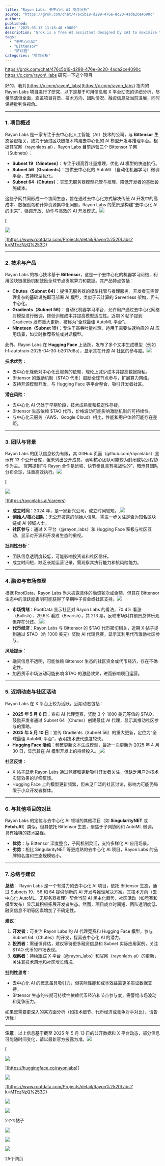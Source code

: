 ```yaml
---
title: "Rayon Labs: 去中心化 AI 项目分析"
source: "https://grok.com/chat/476c5b19-d298-476e-8c20-4ada2ce4090c"
author:
published:
date: "2025-05-13 11:18:40 +0800"
description: "Grok is a free AI assistant designed by xAI to maximize truth and objectivity. Grok offers real-time search, image generation, trend analysis, and more."
tags:
  - "去中心化AI"
  - "Bittensor"
  - "区块链"
categories: "项目分析"
---
```

https://grok.com/chat/476c5b19-d298-476e-8c20-4ada2ce4090c
https://x.com/rayon\_labs 研究一下这个项目

好的，我对[https://x.com/rayon\_labs](https://x.com/rayon_labs) 指向的 Rayon Labs 项目进行了研究，以下是基于可用信息和 X 平台动态的详细分析，尽量简洁但全面，涵盖项目背景、技术方向、团队情况、融资信息及当前进展，同时保持批判性视角。

---

### 1\. 项目概述

Rayon Labs 是一家专注于去中心化人工智能（AI）技术的公司，与 **Bittensor** 生态紧密相关，致力于通过区块链技术构建去中心化的 AI 模型开发与推理平台。根据其官网（rayonlabs.ai），Rayon Labs 目前运营三个 Bittensor 子网（Subnets）：

- **Subnet 19（Nineteen）**：专注于超高吞吐量推理，优化 AI 模型的快速执行。
- **Subnet 56（Gradients）**：提供去中心化的 AutoML（自动化机器学习）微调平台，支持模型优化。
- **Subnet 64（Chutes）**：实现无服务器模型托管与推理，降低开发者的基础设施成本。

这些子网共同形成一个协同生态，旨在通过去中心化方式解决传统 AI 开发中的高成本、数据孤岛和计算资源集中化问题。Rayon Labs 的愿景是构建“去中心化 AI 的未来”，强调开放、协作与高效的 AI 开发模式。[![](https://imgs.search.brave.com/qA_59Hf6ghV2Bm7ThB76Gt2OXbF3eEN7TKtOXbNR3cM/rs:fit:64:0:0:0/g:ce/aHR0cDovL2Zhdmlj/b25zLnNlYXJjaC5i/cmF2ZS5jb20vaWNv/bnMvNDM5ZDE2MjYx/MDc5NjYzZGMyODhm/ZjUyMjMwMWE2OWM1/NTA5Y2M5ZjNhNmY2/MTFiNGZkZTA4ZmNm/MDBhY2M4Ny9yYXlv/bmxhYnMuYWkv)](https://rayonlabs.ai/careers)

[

![](https://imgs.search.brave.com/DZw22rmm2jak5box86UnSmHCy5agus27ErLJ5nlmVa8/rs:fit:64:0:0:0/g:ce/aHR0cDovL2Zhdmlj/b25zLnNlYXJjaC5i/cmF2ZS5jb20vaWNv/bnMvNjE5ZTZhNWM0/NWMzYTVmZjUzNDE4/MDVkYjVhMjQ2NGVk/MzQzOTYyM2Q3NGE3/ODFiNjBkYTAzYjky/YTEwMmY4ZC93d3cu/cm9vdGRhdGEuY29t/Lw)

](https://www.rootdata.com/Projects/detail/Rayon%2520Labs?k=MTczNzQ%253D)

---

### 2\. 技术与产品

Rayon Labs 的核心技术基于 **Bittensor**，这是一个去中心化的机器学习网络，利用区块链激励机制鼓励全球节点贡献算力和数据。其产品特点包括：

- **Chutes（Subnet 64）**：提供无服务器的模型托管与推理服务，开发者无需管理复杂的基础设施即可部署 AI 模型，类似于云计算的 Serverless 架构，但去中心化。
- **Gradients（Subnet 56）**：自动化机器学习平台，允许用户通过去中心化网络对模型进行微调，降低训练成本并提高模型适应性。近期 X 帖子提到 Gradients 发布重大更新，被称为“全球最佳 AutoML 平台”。
- **Nineteen（Subnet 19）**：专注于高吞吐量推理，适用于需要快速响应的 AI 应用场景，如实时推荐系统或对话模型。

此外，Rayon Labs 在 **Hugging Face** 上活跃，发布了多个文本生成模型（例如 hf-autotrain-2025-04-30-b2017d8a），显示其在开源 AI 社区的参与度。[![](https://imgs.search.brave.com/7HiYOtLnf0mk85iVmRNydkHQdjMgJdHy77GeCr41oks/rs:fit:64:0:0:0/g:ce/aHR0cDovL2Zhdmlj/b25zLnNlYXJjaC5i/cmF2ZS5jb20vaWNv/bnMvNmYwNDg3ZTZh/YzcxMDgwYmRkOGFm/YTk1MTJiYzQ2NmM5/NWViOGEyNGYyZWEx/NDg4NzQ5NzlhYTA5/NTI0MDA4Yy9odWdn/aW5nZmFjZS5jby8)](https://huggingface.co/rayonlabs)

**技术优势**：

- 去中心化降低对中心化云服务的依赖，理论上减少成本并提高数据隐私。
- Bittensor 的激励机制（$TAO 代币）鼓励全球节点参与，扩展算力网络。
- 支持开源模型开发，与 Hugging Face 等平台整合，吸引开发者社区。

**潜在风险**：

- 去中心化 AI 仍处于早期阶段，技术成熟度和稳定性存疑。
- Bittensor 生态依赖 $TAO 代币，价格波动可能影响激励机制的可持续性。
- 与中心化云服务（AWS、Google Cloud）相比，性能和用户体验可能存在差距。

---

### 3\. 团队与背景

Rayon Labs 的团队信息较为有限，其 GitHub 页面（github.com/rayonlabs）显示有 13 个公开仓库，但未列出公开成员，表明核心团队可能较为封闭或以远程协作为主。 官网提到“与 Rayon 合作是远程、快节奏且具有挑战性的”，暗示其团队分布全球，注重高效执行。[![](https://imgs.search.brave.com/8J2SEe9oOqTO9ipySZ5p1p6-K8xZ3fFpNFstHYZs6I0/rs:fit:64:0:0:0/g:ce/aHR0cDovL2Zhdmlj/b25zLnNlYXJjaC5i/cmF2ZS5jb20vaWNv/bnMvYWQyNWM1NjA5/ZjZmZjNlYzI2MDNk/N2VkNmJhYjE2MzZl/MDY5ZTMxMDUzZmY1/NmU3NWIzNWVmMjk0/NTBjMjJjZi9naXRo/dWIuY29tLw)](https://github.com/rayonlabs)

[

![](https://imgs.search.brave.com/qA_59Hf6ghV2Bm7ThB76Gt2OXbF3eEN7TKtOXbNR3cM/rs:fit:64:0:0:0/g:ce/aHR0cDovL2Zhdmlj/b25zLnNlYXJjaC5i/cmF2ZS5jb20vaWNv/bnMvNDM5ZDE2MjYx/MDc5NjYzZGMyODhm/ZjUyMjMwMWE2OWM1/NTA5Y2M5ZjNhNmY2/MTFiNGZkZTA4ZmNm/MDBhY2M4Ny9yYXlv/bmxhYnMuYWkv)

](https://rayonlabs.ai/careers)

- **成立时间**：2024 年，是一家新兴公司，成立时间较短。[
	![](https://imgs.search.brave.com/DZw22rmm2jak5box86UnSmHCy5agus27ErLJ5nlmVa8/rs:fit:64:0:0:0/g:ce/aHR0cDovL2Zhdmlj/b25zLnNlYXJjaC5i/cmF2ZS5jb20vaWNv/bnMvNjE5ZTZhNWM0/NWMzYTVmZjUzNDE4/MDVkYjVhMjQ2NGVk/MzQzOTYyM2Q3NGE3/ODFiNjBkYTAzYjky/YTEwMmY4ZC93d3cu/cm9vdGRhdGEuY29t/Lw)
	](https://www.rootdata.com/Projects/detail/Rayon%2520Labs?k=MTczNzQ%253D)
- **创始人/核心团队**：无公开披露的创始人信息，需进一步关注是否为知名区块链或 AI 领域人士。
- **社区参与**：通过 X 平台（@rayon\_labs）和 Hugging Face 积极与社区互动，显示对开源和开发者生态的重视。

**批判性分析**：

- 团队信息透明度较低，可能影响投资者和社区信任。
- 成立时间短，缺乏长期运营记录，需观察其执行能力和抗风险能力。

---

### 4\. 融资与市场表现

根据 RootData，Rayon Labs 尚未披露具体的融资轮次或金额，但其在 Bittensor 生态中的活跃度表明可能获得了早期种子资金或社区支持。[![](https://imgs.search.brave.com/DZw22rmm2jak5box86UnSmHCy5agus27ErLJ5nlmVa8/rs:fit:64:0:0:0/g:ce/aHR0cDovL2Zhdmlj/b25zLnNlYXJjaC5i/cmF2ZS5jb20vaWNv/bnMvNjE5ZTZhNWM0/NWMzYTVmZjUzNDE4/MDVkYjVhMjQ2NGVk/MzQzOTYyM2Q3NGE3/ODFiNjBkYTAzYjky/YTEwMmY4ZC93d3cu/cm9vdGRhdGEuY29t/Lw)](https://www.rootdata.com/Projects/detail/Rayon%2520Labs?k=MTczNzQ%253D)

- **市场情绪**：RootData 显示社区对 Rayon Labs 的看法，70.4% 看涨（Bullish），29.6% 看跌（Bearish），共 213 票，反映市场对其前景总体乐观但存在分歧。[
	![](https://imgs.search.brave.com/DZw22rmm2jak5box86UnSmHCy5agus27ErLJ5nlmVa8/rs:fit:64:0:0:0/g:ce/aHR0cDovL2Zhdmlj/b25zLnNlYXJjaC5i/cmF2ZS5jb20vaWNv/bnMvNjE5ZTZhNWM0/NWMzYTVmZjUzNDE4/MDVkYjVhMjQ2NGVk/MzQzOTYyM2Q3NGE3/ODFiNjBkYTAzYjky/YTEwMmY4ZC93d3cu/cm9vdGRhdGEuY29t/Lw)
	](https://www.rootdata.com/Projects/detail/Rayon%2520Labs?k=MTczNzQ%253D)
- **代币经济**：Rayon Labs 与 Bittensor 的 $TAO 代币密切相关，近期 X 帖子提到通过 $TAO（约 1000 美元）奖励 AI 代理竞赛，显示其利用代币激励社区参与。

**风险提示**：

- 融资信息不透明，可能依赖 Bittensor 生态的社区资金或代币经济，存在不确定性。
- 加密货币市场波动可能影响 $TAO 的激励效果，进而影响项目运营。

---

### 5\. 近期动态与社区活动

Rayon Labs 在 X 平台上较为活跃，近期动态包括：

- **2025 年 5 月 6 日**：宣布 AI 代理竞赛，奖励 3 个 1000 美元等值的 $TAO，鼓励开发者通过 Subnet 64（Chutes）创建最佳 AI 代理，显示其推动社区参与的策略。
- **2025 年 5 月 10 日**：宣传 Gradients（Subnet 56）的重大更新，定位为“全球最佳 AutoML 平台”，表明技术迭代速度较快。
- **Hugging Face 活动**：频繁更新文本生成模型，最近一次更新为 2025 年 4 月 30 日，显示其在 AI 模型开发上的持续投入。[
	![](https://imgs.search.brave.com/7HiYOtLnf0mk85iVmRNydkHQdjMgJdHy77GeCr41oks/rs:fit:64:0:0:0/g:ce/aHR0cDovL2Zhdmlj/b25zLnNlYXJjaC5i/cmF2ZS5jb20vaWNv/bnMvNmYwNDg3ZTZh/YzcxMDgwYmRkOGFm/YTk1MTJiYzQ2NmM5/NWViOGEyNGYyZWEx/NDg4NzQ5NzlhYTA5/NTI0MDA4Yy9odWdn/aW5nZmFjZS5jby8)
	](https://huggingface.co/rayonlabs)

**社区反馈**：

- X 帖子显示 Rayon Labs 通过竞赛和更新吸引开发者关注，但缺乏用户对技术实际效果的详细反馈。
- Hugging Face 上的模型更新频繁，但未见广泛的社区讨论，影响力可能仍局限于小众开发者群体。

---

### 6\. 与其他项目的对比

Rayon Labs 的定位与去中心化 AI 领域的其他项目（如 **SingularityNET** 或 **Fetch.AI**）类似，但其依托 Bittensor 生态，聚焦于子网协同和 AutoML 微调，具有独特的技术路径。

- **优势**：与 Bittensor 深度整合，子网机制灵活，支持多样化 AI 应用场景。
- **劣势**：相比 SingularityNET 等更成熟的去中心化 AI 项目，Rayon Labs 的品牌知名度和生态规模较小。

---

### 7\. 总结与建议

**总结**： Rayon Labs 是一个有潜力的去中心化 AI 项目，依托 Bittensor 生态，通过 Subnets 19、56 和 64 提供创新的 AI 开发与推理解决方案。其技术方向（去中心化 AutoML、无服务器推理）契合当前 AI 民主化趋势，社区活动（如竞赛和模型发布）显示其积极拓展开发者生态。然而，项目成立时间短、团队透明度低、融资信息不明等因素增加了不确定性。

**建议**：

1. **开发者**：可关注 Rayon Labs 的 AI 代理竞赛和 Hugging Face 模型，参与 Subnet 64（Chutes）的开发，探索去中心化 AI 的潜力。
2. **投资者**：需谨慎评估，建议等待更多融资信息和 Subnet 实际应用案例，关注 $TAO 代币的市场表现。
3. **观察者**：持续跟踪 X 平台（@rayon\_labs）和官网（rayonlabs.ai）的更新，关注其技术落地和社区增长情况。

**批判性思考**：

- 去中心化 AI 的概念虽具吸引力，但实际性能和成本效益需更多实证数据支持。
- Bittensor 生态的长期可持续性依赖代币经济和节点参与度，需警惕市场波动和竞争压力。

如果您需要更深入的某方面分析（如技术细节、代币经济或竞争对手对比），请告诉我！

---

**注意**：以上信息基于截至 2025 年 5 月 13 日的公开数据和 X 平台动态，部分信息可能随时间变化，请以最新官方披露为准。[![](https://imgs.search.brave.com/qA_59Hf6ghV2Bm7ThB76Gt2OXbF3eEN7TKtOXbNR3cM/rs:fit:64:0:0:0/g:ce/aHR0cDovL2Zhdmlj/b25zLnNlYXJjaC5i/cmF2ZS5jb20vaWNv/bnMvNDM5ZDE2MjYx/MDc5NjYzZGMyODhm/ZjUyMjMwMWE2OWM1/NTA5Y2M5ZjNhNmY2/MTFiNGZkZTA4ZmNm/MDBhY2M4Ny9yYXlv/bmxhYnMuYWkv)](https://rayonlabs.ai/careers)

[

![](https://imgs.search.brave.com/7HiYOtLnf0mk85iVmRNydkHQdjMgJdHy77GeCr41oks/rs:fit:64:0:0:0/g:ce/aHR0cDovL2Zhdmlj/b25zLnNlYXJjaC5i/cmF2ZS5jb20vaWNv/bnMvNmYwNDg3ZTZh/YzcxMDgwYmRkOGFm/YTk1MTJiYzQ2NmM5/NWViOGEyNGYyZWEx/NDg4NzQ5NzlhYTA5/NTI0MDA4Yy9odWdn/aW5nZmFjZS5jby8)

](https://huggingface.co/rayonlabs)[

![](https://imgs.search.brave.com/DZw22rmm2jak5box86UnSmHCy5agus27ErLJ5nlmVa8/rs:fit:64:0:0:0/g:ce/aHR0cDovL2Zhdmlj/b25zLnNlYXJjaC5i/cmF2ZS5jb20vaWNv/bnMvNjE5ZTZhNWM0/NWMzYTVmZjUzNDE4/MDVkYjVhMjQ2NGVk/MzQzOTYyM2Q3NGE3/ODFiNjBkYTAzYjky/YTEwMmY4ZC93d3cu/cm9vdGRhdGEuY29t/Lw)

](https://www.rootdata.com/Projects/detail/Rayon%2520Labs?k=MTczNzQ%253D)

![](https://pbs.twimg.com/profile_images/1890153191062253568/Uoj_RhHr_normal.jpg)

![](https://pbs.twimg.com/profile_images/1890153191062253568/Uoj_RhHr_normal.jpg)

2个𝕏帖子

![](https://imgs.search.brave.com/qA_59Hf6ghV2Bm7ThB76Gt2OXbF3eEN7TKtOXbNR3cM/rs:fit:64:0:0:0/g:ce/aHR0cDovL2Zhdmlj/b25zLnNlYXJjaC5i/cmF2ZS5jb20vaWNv/bnMvNDM5ZDE2MjYx/MDc5NjYzZGMyODhm/ZjUyMjMwMWE2OWM1/NTA5Y2M5ZjNhNmY2/MTFiNGZkZTA4ZmNm/MDBhY2M4Ny9yYXlv/bmxhYnMuYWkv)

![](https://imgs.search.brave.com/Tbg0z6jpnj6tw5k78QmLwO9EZz61yq6YXtz5SXwup5Q/rs:fit:64:0:0:0/g:ce/aHR0cDovL2Zhdmlj/b25zLnNlYXJjaC5i/cmF2ZS5jb20vaWNv/bnMvZjVmMjgyZTk2/NGE0OTVjODMxNmU3/YWJiMjYzOWRiM2Rm/ZDg4MDVkZGFjZWI3/YTNhYTk5NmU2ZWE4/OTA0YjE2ZC9yYXlv/bmxhYi5vcmcv)

![](https://imgs.search.brave.com/LtJafjHp041emdx9n9GZxa_fj-jTP18rqNDEOia3-Pw/rs:fit:64:0:0:0/g:ce/aHR0cDovL2Zhdmlj/b25zLnNlYXJjaC5i/cmF2ZS5jb20vaWNv/bnMvYmI4ODgxMzA0/ZDAzZTYyOTYwZmM0/M2RiNmE1YTA1YzE3/ODYwNWUwZjg2NWJk/MzU2MDNiMmM2NDFh/YjZmZTgxMi93d3cu/cmF5b25peC5jb20v)

25个网页